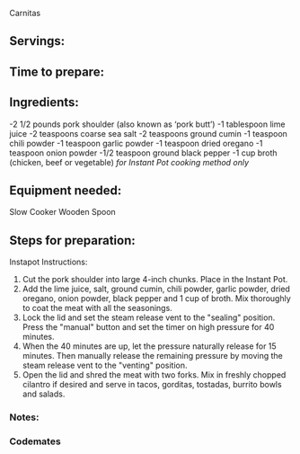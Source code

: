 Carnitas

## Servings: 

## Time to prepare: 

## Ingredients:
-2 1/2 pounds pork shoulder (also known as ‘pork butt’)
-1 tablespoon lime juice
-2 teaspoons coarse sea salt
-2 teaspoons ground cumin
-1 teaspoon chili powder
-1 teaspoon garlic powder
-1 teaspoon dried oregano
-1 teaspoon onion powder
-1/2 teaspoon ground black pepper
-1 cup broth (chicken, beef or vegetable) *for Instant Pot cooking method only*

## Equipment needed:
Slow Cooker
Wooden Spoon

## Steps for preparation:

Instapot Instructions: 

1. Cut the pork shoulder into large 4-inch chunks. Place in the Instant Pot. 
2. Add the lime juice, salt, ground cumin, chili powder, garlic powder, dried oregano, onion powder, black pepper and 1 cup of broth. Mix thoroughly to coat the meat with all the seasonings. 
3. Lock the lid and set the steam release vent to the "sealing" position. Press the "manual" button and set the timer on high pressure for 40 minutes. 
4. When the 40 minutes are up, let the pressure naturally release for 15 minutes. Then manually release the remaining pressure by moving the steam release vent to the "venting" position. 
5. Open the lid and shred the meat with two forks. Mix in freshly chopped cilantro if desired and serve in tacos, gorditas, tostadas, burrito bowls and salads.

### Notes:



### Codemates #
